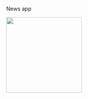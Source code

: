 News app

<img src="https://user-images.githubusercontent.com/75863595/185789843-fa48c8b3-2ad4-41cc-ae37-e87f74ada778.png" width="200" />
